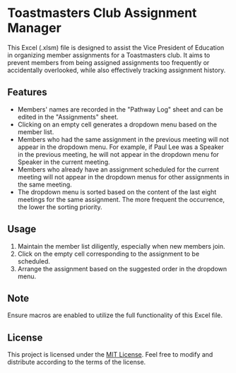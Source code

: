 # Toastmasters Club Assignment Manager

This Excel (.xlsm) file is designed to assist the Vice President of Education in organizing member assignments for a Toastmasters club. It aims to prevent members from being assigned assignments too frequently or accidentally overlooked, while also effectively tracking assignment history.

## Features

- Members' names are recorded in the "Pathway Log" sheet and can be edited in the "Assignments" sheet.
- Clicking on an empty cell generates a dropdown menu based on the member list.
- Members who had the same assignment in the previous meeting will not appear in the dropdown menu. For example, if Paul Lee was a Speaker in the previous meeting, he will not appear in the dropdown menu for Speaker in the current meeting.
- Members who already have an assignment scheduled for the current meeting will not appear in the dropdown menus for other assignments in the same meeting.
- The dropdown menu is sorted based on the content of the last eight meetings for the same assignment. The more frequent the occurrence, the lower the sorting priority.

## Usage

1. Maintain the member list diligently, especially when new members join.
2. Click on the empty cell corresponding to the assignment to be scheduled.
3. Arrange the assignment based on the suggested order in the dropdown menu.

## Note

Ensure macros are enabled to utilize the full functionality of this Excel file.

## License

This project is licensed under the [MIT License](LICENSE). Feel free to modify and distribute according to the terms of the license.
